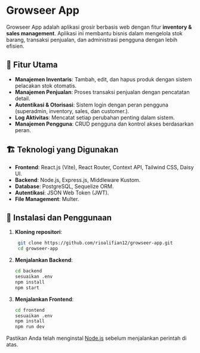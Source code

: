 # Growseer App

Growseer App adalah aplikasi grosir berbasis web dengan fitur **inventory & sales management**. Aplikasi ini membantu bisnis dalam mengelola stok barang, transaksi penjualan, dan administrasi pengguna dengan lebih efisien.

## 📌 Fitur Utama

- **Manajemen Inventaris**: Tambah, edit, dan hapus produk dengan sistem pelacakan stok otomatis.
- **Manajemen Penjualan**: Proses transaksi penjualan dengan pencatatan detail.
- **Autentikasi & Otorisasi**: Sistem login dengan peran pengguna (superadmin, inventory, sales, dan customer.).
- **Log Aktivitas**: Mencatat setiap perubahan penting dalam sistem.
- **Manajemen Pengguna**: CRUD pengguna dan kontrol akses berdasarkan peran.

## 🏗️ Teknologi yang Digunakan

- **Frontend**: React.js (Vite), React Router, Context API, Tailwind CSS, Daisy UI.
- **Backend**: Node.js, Express.js, Middleware Kustom.
- **Database**: PostgreSQL, Sequelize ORM.
- **Autentikasi**: JSON Web Token (JWT).
- **File Management**: Multer.

## 🚀 Instalasi dan Penggunaan

1. **Kloning repositori**:

   ```bash
    git clone https://github.com/rioalifian12/growseer-app.git
    cd growseer-app
   ```

2. **Menjalankan Backend**:

   ```bash
   cd backend
   sesuaikan .env
   npm install
   npm start
   ```

3. **Menjalankan Frontend**:
   ```bash
   cd frontend
   sesuaikan .env
   npm install
   npm run dev
   ```

Pastikan Anda telah menginstal [Node.js](https://nodejs.org/) sebelum menjalankan perintah di atas.

